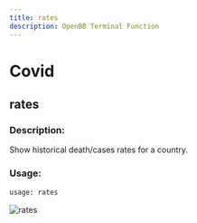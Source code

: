 ```yaml
---
title: rates
description: OpenBB Terminal Function
---
```


# Covid

## rates

### Description: 

Show historical death/cases rates for a country.

### Usage: 
```python
usage: rates
```



![rates](https://user-images.githubusercontent.com/46355364/153898007-a051dc1c-4b03-4c3c-ae72-c61da8f732ff.png)

